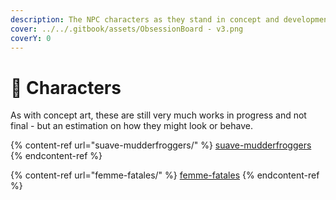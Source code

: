 ```yaml
---
description: The NPC characters as they stand in concept and development.
cover: ../../.gitbook/assets/ObsessionBoard - v3.png
coverY: 0
---
```


# 🐸 Characters

As with concept art, these are still very much works in progress and not final - but an estimation on how they might look or behave.&#x20;

{% content-ref url="suave-mudderfroggers/" %}
[suave-mudderfroggers](suave-mudderfroggers/)
{% endcontent-ref %}

{% content-ref url="femme-fatales/" %}
[femme-fatales](femme-fatales/)
{% endcontent-ref %}
